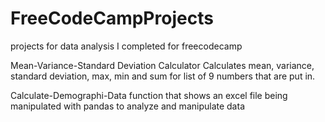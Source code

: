 # FreeCodeCampProjects
projects for data analysis I completed for freecodecamp

Mean-Variance-Standard Deviation Calculator
Calculates mean, variance, standard deviation, max, min and sum for list of 9 numbers that are put in.

Calculate-Demographi-Data
function that shows an excel file being manipulated with pandas to analyze and manipulate data
